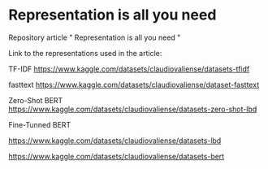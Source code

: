 # Representation is all you need
Repository article " Representation is all you need "

Link to the representations used in the article:

TF-IDF
https://www.kaggle.com/datasets/claudiovaliense/datasets-tfidf

fasttext
https://www.kaggle.com/datasets/claudiovaliense/dataset-fasttext

Zero-Shot BERT
https://www.kaggle.com/datasets/claudiovaliense/datasets-zero-shot-lbd

Fine-Tunned BERT

https://www.kaggle.com/datasets/claudiovaliense/datasets-lbd

https://www.kaggle.com/datasets/claudiovaliense/datasets-bert
